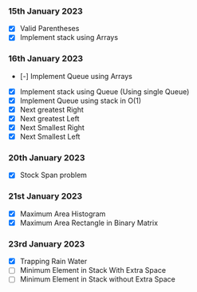 ### 15th January 2023

- [x] Valid Parentheses
- [x] Implement stack using Arrays
### 16th January 2023
- [-] Implement Queue using Arrays
- [x] Implement stack using Queue (Using single Queue)
- [x] Implement Queue using stack in O(1)
- [x] Next greatest Right
- [x] Next greatest Left
- [x] Next Smallest Right
- [x] Next Smallest Left
### 20th January 2023
- [x] Stock Span problem
### 21st January 2023
- [x] Maximum Area Histogram
- [x] Maximum Area Rectangle in Binary Matrix
### 23rd January 2023
- [x] Trapping Rain Water
- [ ] Minimum Element in Stack With Extra Space 
- [ ] Minimum Element in Stack without Extra Space
